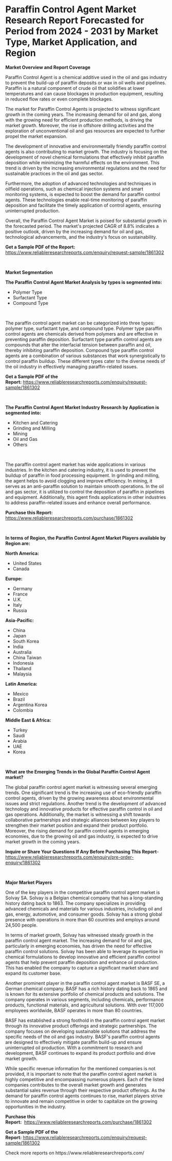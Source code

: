 <p><h1>Paraffin Control Agent Market Research Report Forecasted for Period from 2024 -  2031 by Market Type, Market Application, and Region</h1></p><p><strong>Market Overview and Report Coverage</strong></p>
<p><p>Paraffin Control Agent is a chemical additive used in the oil and gas industry to prevent the build-up of paraffin deposits or wax in oil wells and pipelines. Paraffin is a natural component of crude oil that solidifies at lower temperatures and can cause blockages in production equipment, resulting in reduced flow rates or even complete blockages.</p><p>The market for Paraffin Control Agents is projected to witness significant growth in the coming years. The increasing demand for oil and gas, along with the growing need for efficient production methods, is driving the market growth. Moreover, the rise in offshore drilling activities and the exploration of unconventional oil and gas resources are expected to further propel the market expansion.</p><p>The development of innovative and environmentally friendly paraffin control agents is also contributing to market growth. The industry is focusing on the development of novel chemical formulations that effectively inhibit paraffin deposition while minimizing the harmful effects on the environment. This trend is driven by the increasing environmental regulations and the need for sustainable practices in the oil and gas sector.</p><p>Furthermore, the adoption of advanced technologies and techniques in oilfield operations, such as chemical injection systems and smart monitoring systems, is expected to boost the demand for paraffin control agents. These technologies enable real-time monitoring of paraffin deposition and facilitate the timely application of control agents, ensuring uninterrupted production.</p><p>Overall, the Paraffin Control Agent Market is poised for substantial growth in the forecasted period. The market's projected CAGR of 8.8% indicates a positive outlook, driven by the increasing demand for oil and gas, technological advancements, and the industry's focus on sustainability.</p></p>
<p><strong>Get a Sample PDF of the Report:</strong> <a href="https://www.reliableresearchreports.com/enquiry/request-sample/1861302">https://www.reliableresearchreports.com/enquiry/request-sample/1861302</a></p>
<p>&nbsp;</p>
<p><strong>Market Segmentation</strong></p>
<p><strong>The Paraffin Control Agent Market Analysis by types is segmented into:</strong></p>
<p><ul><li>Polymer Type</li><li>Surfactant Type</li><li>Compound Type</li></ul></p>
<p>&nbsp;</p>
<p><p>The paraffin control agent market can be categorized into three types: polymer type, surfactant type, and compound type. Polymer type paraffin control agents are chemicals derived from polymers and are effective in preventing paraffin deposition. Surfactant type paraffin control agents are compounds that alter the interfacial tension between paraffin and oil, thereby inhibiting paraffin deposition. Compound type paraffin control agents are a combination of various substances that work synergistically to control paraffin buildup. These different types cater to the diverse needs of the oil industry in effectively managing paraffin-related issues.</p></p>
<p><strong>Get a Sample PDF of the Report:</strong>&nbsp;<a href="https://www.reliableresearchreports.com/enquiry/request-sample/1861302">https://www.reliableresearchreports.com/enquiry/request-sample/1861302</a></p>
<p>&nbsp;</p>
<p><strong>The Paraffin Control Agent Market Industry Research by Application is segmented into:</strong></p>
<p><ul><li>Kitchen and Catering</li><li>Grinding and Milling</li><li>Mining</li><li>Oil and Gas</li><li>Others</li></ul></p>
<p>&nbsp;</p>
<p><p>The paraffin control agent market has wide applications in various industries. In the kitchen and catering industry, it is used to prevent the buildup of paraffin in food processing equipment. In grinding and milling, the agent helps to avoid clogging and improve efficiency. In mining, it serves as an anti-paraffin solution to maintain smooth operations. In the oil and gas sector, it is utilized to control the deposition of paraffin in pipelines and equipment. Additionally, this agent finds applications in other industries to address paraffin-related issues and enhance overall performance.</p></p>
<p><strong>Purchase this Report:</strong>&nbsp; <a href="https://www.reliableresearchreports.com/purchase/1861302">https://www.reliableresearchreports.com/purchase/1861302</a></p>
<p>&nbsp;</p>
<p><strong>In terms of Region, the Paraffin Control Agent Market Players available by Region are:</strong></p>
<p>
    <p> <strong> North America: </strong>
        <ul>
            <li>United States</li>
            <li>Canada</li>
        </ul>
        </p> 
    <p> <strong> Europe: </strong>
        <ul>
            <li>Germany</li>
            <li>France</li>
            <li>U.K.</li>
            <li>Italy</li>
            <li>Russia</li>
        </ul>
        </p> 
    <p> <strong> Asia-Pacific: </strong>
        <ul>
            <li>China</li>
            <li>Japan</li>
            <li>South Korea</li>
            <li>India</li>
            <li>Australia</li>
            <li>China Taiwan</li>
            <li>Indonesia</li>
            <li>Thailand</li>
            <li>Malaysia</li>
        </ul>
        </p> 
    <p> <strong> Latin America: </strong>
        <ul>
            <li>Mexico</li>
            <li>Brazil</li>
            <li>Argentina Korea</li>
            <li>Colombia</li>
        </ul>
        </p> 
    <p> <strong> Middle East & Africa: </strong>
        <ul>
            <li>Turkey</li>
            <li>Saudi</li>
            <li>Arabia</li>
            <li>UAE</li>
            <li>Korea</li>
        </ul>
    </p>
    </p>
<p>&nbsp;</p>
<p><strong>What are the Emerging Trends in the Global Paraffin Control Agent market?</strong></p>
<p><p>The global paraffin control agent market is witnessing several emerging trends. One significant trend is the increasing use of eco-friendly paraffin control agents, driven by the growing awareness about environmental issues and strict regulations. Another trend is the development of advanced technology and innovative products for effective paraffin control in oil and gas operations. Additionally, the market is witnessing a shift towards collaborative partnerships and strategic alliances between key players to strengthen their market position and expand their product portfolio. Moreover, the rising demand for paraffin control agents in emerging economies, due to the growing oil and gas industry, is expected to drive market growth in the coming years.</p></p>
<p><strong>Inquire or Share Your Questions If Any Before Purchasing This Report</strong>- <a href="https://www.reliableresearchreports.com/enquiry/pre-order-enquiry/1861302">https://www.reliableresearchreports.com/enquiry/pre-order-enquiry/1861302</a></p>
<p>&nbsp;</p>
<p><strong>Major Market Players</strong></p>
<p><p>One of the key players in the competitive paraffin control agent market is Solvay SA. Solvay is a Belgian chemical company that has a long-standing history dating back to 1863. The company specializes in providing advanced chemicals and materials for various industries, including oil and gas, energy, automotive, and consumer goods. Solvay has a strong global presence with operations in more than 60 countries and employs around 24,500 people.</p><p>In terms of market growth, Solvay has witnessed steady growth in the paraffin control agent market. The increasing demand for oil and gas, particularly in emerging economies, has driven the need for effective paraffin control solutions. Solvay has been able to leverage its expertise in chemical formulations to develop innovative and efficient paraffin control agents that help prevent paraffin deposition and enhance oil production. This has enabled the company to capture a significant market share and expand its customer base.</p><p>Another prominent player in the paraffin control agent market is BASF SE, a German chemical company. BASF has a rich history dating back to 1865 and is known for its extensive portfolio of chemical products and solutions. The company operates in various segments, including chemicals, performance products, functional materials, and agricultural solutions. With over 117,000 employees worldwide, BASF operates in more than 80 countries.</p><p>BASF has established a strong foothold in the paraffin control agent market through its innovative product offerings and strategic partnerships. The company focuses on developing sustainable solutions that address the specific needs of the oil and gas industry. BASF's paraffin control agents are designed to effectively mitigate paraffin build-up and ensure uninterrupted oil production. With a commitment to research and development, BASF continues to expand its product portfolio and drive market growth.</p><p>While specific revenue information for the mentioned companies is not provided, it is important to note that the paraffin control agent market is highly competitive and encompassing numerous players. Each of the listed companies contributes to the overall market growth and generates substantial sales revenue through their respective product offerings. As the demand for paraffin control agents continues to rise, market players strive to innovate and remain competitive in order to capitalize on the growing opportunities in the industry.</p></p>
<p><strong>Purchase this Report:</strong>&nbsp;&nbsp;<a href="https://www.reliableresearchreports.com/purchase/1861302">https://www.reliableresearchreports.com/purchase/1861302</a></p>
<p></p>
<p><strong>Get a Sample PDF of the Report:</strong>&nbsp;<a href="https://www.reliableresearchreports.com/enquiry/request-sample/1861302">https://www.reliableresearchreports.com/enquiry/request-sample/1861302</a></p>
<p>Check more reports on https://www.reliableresearchreports.com/</p>